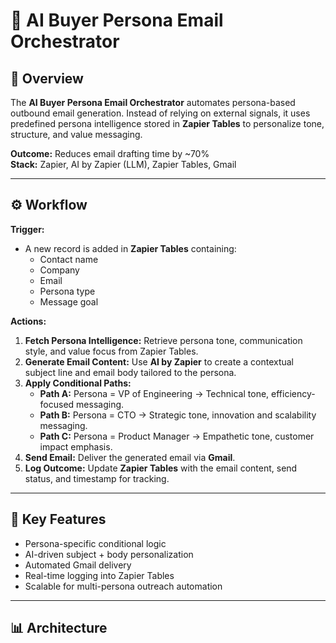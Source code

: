 # 🤖 AI Buyer Persona Email Orchestrator

## 🧭 Overview
The **AI Buyer Persona Email Orchestrator** automates persona-based outbound email generation. Instead of relying on external signals, it uses predefined persona intelligence stored in **Zapier Tables** to personalize tone, structure, and value messaging.

**Outcome:** Reduces email drafting time by ~70%  
**Stack:** Zapier, AI by Zapier (LLM), Zapier Tables, Gmail

---

## ⚙️ Workflow

**Trigger:**  
- A new record is added in **Zapier Tables** containing:
  - Contact name  
  - Company  
  - Email  
  - Persona type  
  - Message goal  

**Actions:**  
1. **Fetch Persona Intelligence:** Retrieve persona tone, communication style, and value focus from Zapier Tables.  
2. **Generate Email Content:** Use **AI by Zapier** to create a contextual subject line and email body tailored to the persona.  
3. **Apply Conditional Paths:**  
   - **Path A:** Persona = VP of Engineering → Technical tone, efficiency-focused messaging.  
   - **Path B:** Persona = CTO → Strategic tone, innovation and scalability messaging.  
   - **Path C:** Persona = Product Manager → Empathetic tone, customer impact emphasis.  
4. **Send Email:** Deliver the generated email via **Gmail**.  
5. **Log Outcome:** Update **Zapier Tables** with the email content, send status, and timestamp for tracking.

---

## 🧩 Key Features
- Persona-specific conditional logic  
- AI-driven subject + body personalization  
- Automated Gmail delivery  
- Real-time logging into Zapier Tables  
- Scalable for multi-persona outreach automation

---

## 📊 Architecture
